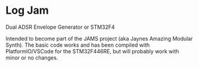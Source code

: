 # Log Jam
 Dual ADSR Envelope Generator or STM32F4
 
 Intended to become part of the JAMS project (aka Jaynes Amazing Modular Synth). The basic code works and has been compiled with PlatformIO/VSCode for the STM32F446RE, but will probably work with minor or no changes.
